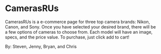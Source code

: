 # CamerasRUs

CamerasRUs is a e-commerce page for three top camera brands: Nikon, Canon, and Sony. Once you have selected your desired brand, there will be a few options of cameras to choose from. Each model will have an image, specs, and the price value. To purchase, just click add to cart!





By:
Steven, Jenny, Bryan, and Chris